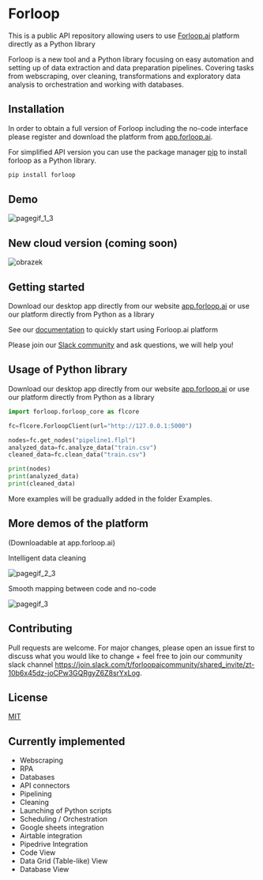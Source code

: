 # Forloop

This is a public API repository allowing users to use [Forloop.ai](www.forloop.ai) platform directly as a Python library

Forloop is a new tool and a Python library focusing on easy automation and setting up of data extraction and data preparation pipelines. Covering tasks from webscraping, over cleaning, transformations and exploratory data analysis to orchestration and working with databases.

## Installation

In order to obtain a full version of Forloop including the no-code interface please register and download the platform from [app.forloop.ai](app.forloop.ai).

For simplified API version you can use the package manager [pip](https://pip.pypa.io/en/stable/) to install forloop as a Python library.

```bash
pip install forloop
```

## Demo

![pagegif_1_3](https://user-images.githubusercontent.com/29150831/199597423-a9888164-9eef-4e97-b822-18d8c79cd21b.gif)


## New cloud version (coming soon)

![obrazek](https://user-images.githubusercontent.com/29150831/220236250-46df2988-5af6-417f-a02b-6979da17c330.png)


## Getting started

Download our desktop app directly from our website [app.forloop.ai](app.forloop.ai) or use our platform directly from Python as a library

See our [documentation](http://app.forloop.ai/documentation/) to quickly start using Forloop.ai platform

Please join our [Slack community](https://join.slack.com/t/forloopaicommunity/shared_invite/zt-17bdp5hmc-Uu~IMg9F7W6uHUenUY_m5A) and ask questions, we will help you!

## Usage of Python library
Download our desktop app directly from our website [app.forloop.ai](app.forloop.ai) or use our platform directly from Python as a library

```python
import forloop.forloop_core as flcore

fc=flcore.ForloopClient(url="http://127.0.0.1:5000")

nodes=fc.get_nodes("pipeline1.flpl")
analyzed_data=fc.analyze_data("train.csv")
cleaned_data=fc.clean_data("train.csv")

print(nodes)
print(analyzed_data)
print(cleaned_data)
```

More examples will be gradually added in the folder Examples.

## More demos of the platform

(Downloadable at app.forloop.ai)

Intelligent data cleaning

![pagegif_2_3](https://user-images.githubusercontent.com/29150831/199597480-618785be-98f4-44ac-8294-7e31e2c8c5e7.gif)

Smooth mapping between code and no-code

![pagegif_3](https://user-images.githubusercontent.com/29150831/199597510-5a74d8eb-ba22-419e-86ae-372bb953a65a.gif)



## Contributing
Pull requests are welcome. For major changes, please open an issue first to discuss what you would like to change + feel free to join our community slack channel https://join.slack.com/t/forloopaicommunity/shared_invite/zt-10b6x45dz-joCPw3GQRgyZ6Z8srYxLog.

## License
[MIT](https://choosealicense.com/licenses/mit/)

## Currently implemented

* Webscraping
* RPA
* Databases
* API connectors
* Pipelining
* Cleaning
* Launching of Python scripts
* Scheduling / Orchestration
* Google sheets integration
* Airtable integration
* Pipedrive Integration
* Code View
* Data Grid (Table-like) View
* Database View

